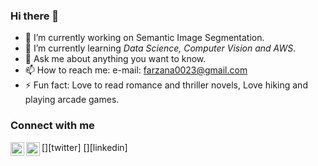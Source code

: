 ### Hi there 👋

- 🔭 I’m currently working on Semantic Image Segmentation.
- 🌱 I’m currently learning _Data Science, Computer Vision and AWS_.
- 💬 Ask me about anything you want to know.
- 📫 How to reach me: e-mail: farzana0023@gmail.com
- ⚡ Fun fact: Love to read romance and thriller novels, Love hiking and playing arcade games. 

### Connect with me
[<img align="left" alt="IamFarZanaEVa | Twitter" width="22px" src="https://cdn.jsdelivr.net/npm/simple-icons@v3/icons/twitter.svg" />][twitter]
[<img align="left" alt="farzana-eva | LinkedIn" width="22px" src="https://cdn.jsdelivr.net/npm/simple-icons@v3/icons/linkedin.svg" />][linkedin]


<!--
**FarzanaEva/FarzanaEva** is a ✨ _special_ ✨ repository because its `README.md` (this file) appears on your GitHub profile.

Here are some ideas to get you started:

- 🔭 I’m currently working on 
- 🌱 I’m currently learning 
- 💬 Ask me about 
- 📫 How to reach me: 
- ⚡ Fun fact: 
-->

